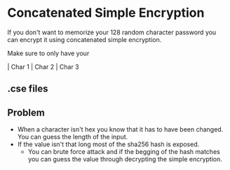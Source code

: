 # Concatenated Simple Encryption

If you don't want to memorize your 128 random character password you can encrypt it using concatenated simple encryption.

Make sure to only have your 


| Char 1 | Char 2 | Char 3

## .cse files


## Problem
- When a character isn't hex you know that it has to have been changed. You can guess the length of the input.
- If the value isn't that long most of the sha256 hash is exposed.
  - You can brute force attack and if the begging of the hash matches you can guess the value through decrypting the simple encryption.